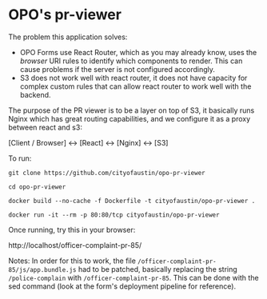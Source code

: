 # OPO's pr-viewer
The problem this application solves:

 - OPO Forms use React Router, which as you may already know, uses the *browser* URI rules to identify which components to render. This can cause problems if the server is not configured accordingly.
 - S3 does not work well with react router, it does not have capacity for complex custom rules that can allow react router to work well with the backend.

The purpose of the PR viewer is to be a layer on top of S3, it basically runs Nginx which has great routing capabilities, and we configure it as a proxy between react and s3:

[Client / Browser] <-> [React] <-> [Nginx] <-> [S3]

To run:

```
git clone https://github.com/cityofaustin/opo-pr-viewer

cd opo-pr-viewer

docker build --no-cache -f Dockerfile -t cityofaustin/opo-pr-viewer .

docker run -it --rm -p 80:80/tcp cityofaustin/opo-pr-viewer
```

Once running, try this in your browser:

http://localhost/officer-complaint-pr-85/


Notes: 
In order for this to work, the file `/officer-complaint-pr-85/js/app.bundle.js` had to be patched, basically replacing the string `/police-complain` with `/officer-complaint-pr-85`. This can be done with the sed command (look at the form's deployment pipeline for reference).
